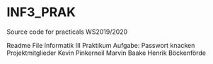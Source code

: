 # INF3_PRAK
Source code for practicals WS2019/2020

Readme File
Informatik III Praktikum
Aufgabe: Passwort knacken
Projektmitglieder
Kevin Pinkerneil
Marvin Baake
Henrik Böckenförde
